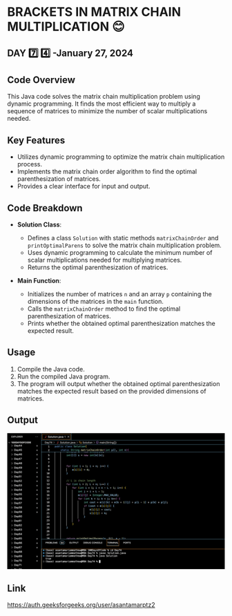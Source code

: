 # BRACKETS IN MATRIX CHAIN MULTIPLICATION :blush:
## DAY :seven: :four: -January 27, 2024

## Code Overview

This Java code solves the matrix chain multiplication problem using dynamic programming. It finds the most efficient way to multiply a sequence of matrices to minimize the number of scalar multiplications needed.

## Key Features

- Utilizes dynamic programming to optimize the matrix chain multiplication process.
- Implements the matrix chain order algorithm to find the optimal parenthesization of matrices.
- Provides a clear interface for input and output.

## Code Breakdown

- **Solution Class**: 
  - Defines a class `Solution` with static methods `matrixChainOrder` and `printOptimalParens` to solve the matrix chain multiplication problem.
  - Uses dynamic programming to calculate the minimum number of scalar multiplications needed for multiplying matrices.
  - Returns the optimal parenthesization of matrices.

- **Main Function**:
  - Initializes the number of matrices `n` and an array `p` containing the dimensions of the matrices in the `main` function.
  - Calls the `matrixChainOrder` method to find the optimal parenthesization of matrices.
  - Prints whether the obtained optimal parenthesization matches the expected result.

## Usage

1. Compile the Java code.
2. Run the compiled Java program.
3. The program will output whether the obtained optimal parenthesization matches the expected result based on the provided dimensions of matrices.


## Output

![Reference Image](s74.png)

## Link
<https://auth.geeksforgeeks.org/user/asantamarptz2>
